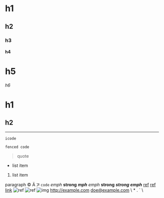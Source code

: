 
# h1
## h2
### h3
#### h4
# h5
###### h6

h1
==

h2
--

--------------------

    icode

```
fenced code
```

<tag attr='val' attr2="val2">

> quote

* list item
1. list item

[ref]: /url

paragraph
&copy; &#1234; &#xabcd;
`code`
*emph* **strong** ***mph***
_emph_ __strong__ ___strong emph___
[ref] [ref][] [link](/url)
![ref] ![ref][] ![img](/url)
<http://example.com> <doe@example.com>
\\ \* \. \` \
